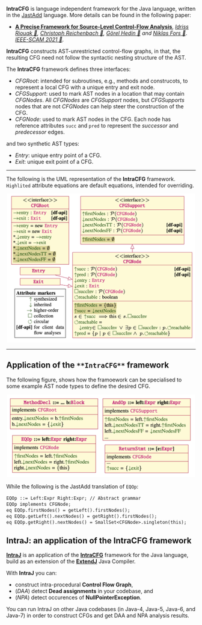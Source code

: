 **IntraCFG** is language independent framework for the Java language, written in the [JastAdd](https://jastadd.org) language. More details can be found in the following paper:
* __[A Precise Framework for Source-Level Control-Flow Analysis](https://github.com/lu-cs-sde/IntraJSCAM2021/blob/main/intraj-preprint.pdf)__, _[Idriss Riouak 🔗](https://github.com/IdrissRio), [Christoph Reichenbach 🔗](https://creichen.net), [Görel Hedin 🔗](https://cs.lth.se/gorel-hedin/) and [Niklas Fors 🔗](https://portal.research.lu.se/portal/en/persons/niklas-fors(c1e9efdd-5891-45ec-aa9d-87b8fb7f3dbc).html)_. _[IEEE-SCAM 2021 🔗](http://www.ieee-scam.org/2021/#home)._ 

**IntraCFG** constructs AST-unrestricted control-flow graphs, in that, the resulting CFG need not follow the syntactic nesting structure of the AST.


The **IntraCFG** framework defines three interfaces:
* _CFGRoot_: intended for subroutines, e.g., methods and construcots, to represent a local CFG with a unique entry and exit node.
* _CFGSupport_: used to mark AST nodes in a location that may contain _CFGNodes_. All _CFGNodes_ are _CFGSupport_ nodes, but _CFGSupports_ nodes that are not _CFGNodes_ can help steer the construction of the CFG.
* _CFGNode_: used to mark AST nodes in the CFG. Each node has reference attributes `succ` and `pred` to represent the _successor_ and _predecessor_ edges.

and two synthetic AST types:
* _Entry_: unique entry point of a CFG.
* _Exit_: unique exit point of a CFG.

---

The following is the UML representation of the **IntraCFG** framework. 
`Highlited` attribute equations are default equations, intended for overriding.

<p align="center">
  <img width=500 src="resources/UML.png" />
</p>

---
## Application of the `**IntraCFG**` framework 
The following figure, shows how the framoework can be specialised to some example AST node types to define the
desired CFG. 

<p align="center">
  <img src="resources/ExampleUML.png" width="500" />
</p>

While the following is the JastAdd translation of `EQOp`:

```
EQOp ::= Left:Expr Right:Expr; // Abstract grammar
EQOp implements CFGNode; 
eq EQOp.firstNodes() = getLeft().firstNodes();
eq EQOp.getLeft().nextNodes() = getRight().firstNodes();
eq EQOp.getRight().nextNodes() = SmallSet<CFGNode>.singleton(this);
```

## **IntraJ**: an application of the **IntraCFG** framework
**[IntraJ](https://github.com/lu-cs-sde/IntraJ)** is an application of the **[IntraCFG](https://github.com/lu-cs-sde/IntraCFG)** framework for the Java language, build as an extension of the **[ExtendJ](https://extendj.org)** Java Compiler.

With **IntraJ** you can:
- construct intra-procedural **Control Flow Graph**,
- (*DAA*) detect **Dead assignments** in your codebase, and
- (*NPA*) detect occurences of **NullPointerException**.


You can run IntraJ on other Java codebases (in Java-4, Java-5, Java-6, and Java-7) in order to construct CFGs and get DAA and NPA analysis results.

